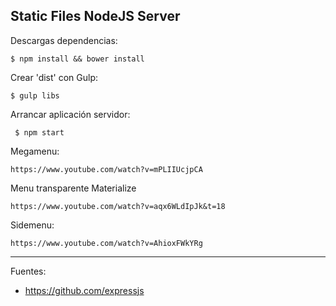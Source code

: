 ## Static Files NodeJS Server

Descargas dependencias:

    $ npm install && bower install

Crear 'dist' con Gulp:

    $ gulp libs

Arrancar aplicación servidor:

	 $ npm start

Megamenu:

    https://www.youtube.com/watch?v=mPLIIUcjpCA

Menu transparente Materialize

    https://www.youtube.com/watch?v=aqx6WLdIpJk&t=18

Sidemenu:

    https://www.youtube.com/watch?v=AhioxFWkYRg

---

Fuentes:

+ https://github.com/expressjs

